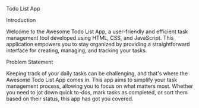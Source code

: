 Todo List App

Introduction

Welcome to the Awesome Todo List App, a user-friendly and efficient task management tool developed using HTML, CSS, and JavaScript. This application empowers you to stay organized by providing a straightforward interface for creating, managing, and tracking your tasks.


Problem Statement

Keeping track of your daily tasks can be challenging, and that's where the Awesome Todo List App comes in. This app aims to simplify your task management process, allowing you to focus on what matters most. Whether you need to jot down quick to-dos, mark tasks as completed, or sort them based on their status, this app has got you covered.
